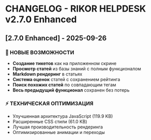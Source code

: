 # CHANGELOG - RIKOR HELPDESK v2.7.0 Enhanced

## [2.7.0 Enhanced] - 2025-09-26

### 🎉 НОВЫЕ ВОЗМОЖНОСТИ
- **Создание тикетов** как на приложенном скрине
- **Просмотр статей** из базы знаний с полным функционалом
- **Markdown рендеринг** в статьях
- **Система оценок** статей с сохранением рейтинга
- **Поиск похожих статей** по совпадающим тегам
- **Весь предыдущий функционал** сохранен без потерь

### ⚡ ТЕХНИЧЕСКАЯ ОПТИМИЗАЦИЯ
- Улучшенная архитектура JavaScript (119.9 KB)
- Расширенные CSS стили (61.0 KB)
- Лучшая производительность рендеринга
- Оптимизированные анимации и переходы